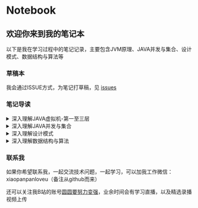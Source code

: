 # Notebook

## 欢迎你来到我的笔记本

以下是我在学习过程中的笔记记录，主要包含JVM原理、JAVA并发与集合、设计模式、数据结构与算法等

### 草稿本

我会通过ISSUE方式，为笔记打草稿，见 [issues](https://github.com/peteryuanpan/notebook/issues)

### 笔记导读

<details close>
    <summary>深入理解JAVA虚拟机-第一至三层</summary>

+ 前言
+ JAVA虚拟机的定义
+ JAVA语言的水深
+ 如何学习JVM
+ 项目成果
  + [ParseClassFile](https://github.com/peteryuanpan/ParseClassFile)
+ 文章目录
  + [第0章：JVM基础概念](深入理解JAVA虚拟机-第一至三层#第0章jvm基础概念)
  + [第1章：类加载机制与类加载器](深入理解JAVA虚拟机-第一至三层#第1章类加载机制与类加载器)
  + [第2章：类文件结构与字节码指令](深入理解JAVA虚拟机-第一至三层#第2章类文件结构与字节码指令)
  + [第3章：运行时数据区域](深入理解JAVA虚拟机-第一至三层#第3章运行时数据区域)
  + [第4章：字节码执行引擎](深入理解JAVA虚拟机-第一至三层#第4章字节码执行引擎)
  + [第5章：对象的生命周期](深入理解JAVA虚拟机-第一至三层#第5章对象的生命周期)
  + [第6章：垃圾收集机制](深入理解JAVA虚拟机-第一至三层#第6章垃圾收集机制)
  + [第7章：JVM性能调优](深入理解JAVA虚拟机-第一至三层#第7章jvm性能调优)
  + [第8章：JVM总结](深入理解JAVA虚拟机-第一至三层#第8章jvm总结)
+ 思维导图
  + [类加载机制](深入理解JAVA虚拟机-第一至三层#类加载机制)
  + [运行时数据区域](深入理解JAVA虚拟机-第一至三层#运行时数据区域)
  + [垃圾收集机制](深入理解JAVA虚拟机-第一至三层#垃圾收集机制)
</details>

<details close>
    <summary>深入理解JAVA并发与集合</summary>

+ 前言
+ 并发与集合的定义
+ JAVA语言的水深
+ 如何学习并发与集合
+ 项目成果
  + [qlogfetch2](https://github.com/peteryuanpan/qlogfetch2)
+ 文章目录
  + [第0章：源码分析](深入理解JAVA并发与集合#第0章源码分析)
  + [第1章：JAVA线程基础](深入理解JAVA并发与集合#第1章java线程基础)
  + [第2章：并发三大特性](深入理解JAVA并发与集合#第2章并发三大特性)
  + [第3章：抽象队列同步器](深入理解JAVA并发与集合#第3章抽象队列同步器)
  + [第4章：并发与集合总结](深入理解JAVA并发与集合#第4章并发与集合总结)
  + [第5章：HashMap总结](深入理解JAVA并发与集合#第5章hashmap总结)
+ 思维导图
  + [并发编程](深入理解JAVA并发与集合#并发编程)
  + [集合容器](深入理解JAVA并发与集合#集合容器)
</details>

<details close>
    <summary>深入理解设计模式</summary>

+ 前言
+ 设计模式的定义
+ 如何学习设计模式
+ 文章目录
  + [第0章：设计模式基本原则](深入理解设计模式#第0章设计模式基本原则)
  + [第1章：创建型模式](深入理解设计模式#第1章创建型模式)
  + [第2章：结构型模式](深入理解设计模式#第2章结构型模式)
  + [第3章：行为型模式](深入理解设计模式#第3章行为型模式)
</details>

<details close>
    <summary>深入理解数据结构与算法</summary>

+ 前言
+ [数据结构与算法总结](深入理解数据结构与算法#数据结构与算法总结)
+ [OnlineJudge或书籍](深入理解数据结构与算法#OnlineJudge或书籍)
+ [刷题记录](深入理解数据结构与算法#刷题记录)
+ 标签与模板
</details>

### 联系我

如果你希望联系我，一起交流技术问题，一起学习，可以加我工作微信：xiaopanpanloveu（备注从github而来）

还可以关注我B站的账号[圆圆要努力变强](https://space.bilibili.com/121055628)，业余时间会有学习直播，以及精选录播视频上传
